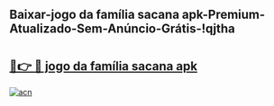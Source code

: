
## Baixar-jogo da família sacana apk-Premium-Atualizado-Sem-Anúncio-Grátis-!qjtha

# <h2><a href="https://andorid.site?title=jogo_da_família_sacana_apk&ref=27">🔗👉 🔴 jogo da família sacana apk</a></h2>

[![acn](https://github.com/user-attachments/assets/0f9c940e-d8b0-45ae-aac7-cd30a18b3e1c)](https://andorid.site?title=jogo_da_família_sacana_apk&ref=27)

